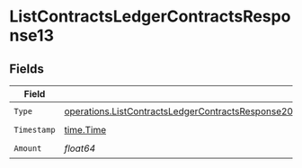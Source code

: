 # ListContractsLedgerContractsResponse13


## Fields

| Field                                                                                                                                                                                                                                | Type                                                                                                                                                                                                                                 | Required                                                                                                                                                                                                                             | Description                                                                                                                                                                                                                          |
| ------------------------------------------------------------------------------------------------------------------------------------------------------------------------------------------------------------------------------------ | ------------------------------------------------------------------------------------------------------------------------------------------------------------------------------------------------------------------------------------ | ------------------------------------------------------------------------------------------------------------------------------------------------------------------------------------------------------------------------------------ | ------------------------------------------------------------------------------------------------------------------------------------------------------------------------------------------------------------------------------------ |
| `Type`                                                                                                                                                                                                                               | [operations.ListContractsLedgerContractsResponse200ApplicationJSONResponseBodyDataAmendmentsCommits13Type](../../models/operations/listcontractsledgercontractsresponse200applicationjsonresponsebodydataamendmentscommits13type.md) | :heavy_check_mark:                                                                                                                                                                                                                   | N/A                                                                                                                                                                                                                                  |
| `Timestamp`                                                                                                                                                                                                                          | [time.Time](https://pkg.go.dev/time#Time)                                                                                                                                                                                            | :heavy_check_mark:                                                                                                                                                                                                                   | N/A                                                                                                                                                                                                                                  |
| `Amount`                                                                                                                                                                                                                             | *float64*                                                                                                                                                                                                                            | :heavy_check_mark:                                                                                                                                                                                                                   | N/A                                                                                                                                                                                                                                  |
